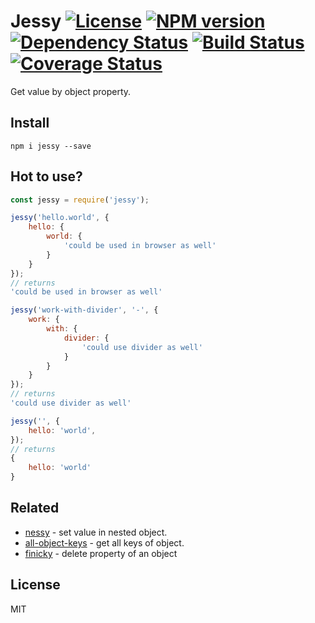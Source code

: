 # Jessy [![License][LicenseIMGURL]][LicenseURL] [![NPM version][NPMIMGURL]][NPMURL] [![Dependency Status][DependencyStatusIMGURL]][DependencyStatusURL] [![Build Status][BuildStatusIMGURL]][BuildStatusURL] [![Coverage Status][CoverageIMGURL]][CoverageURL]

Get value by object property.

## Install

`npm i jessy --save`

## Hot to use?

```js
const jessy = require('jessy');

jessy('hello.world', {
    hello: {
        world: {
            'could be used in browser as well'
        }
    }
});
// returns
'could be used in browser as well'

jessy('work-with-divider', '-', {
    work: {
        with: {
            divider: {
                'could use divider as well'
            }
        }
    }
});
// returns
'could use divider as well'

jessy('', {
    hello: 'world',
});
// returns
{
    hello: 'world'
}
```

## Related

- [nessy](https://github.com/coderaiser/nessy "nessy") - set value in nested object.
- [all-object-keys](https://github.com/coderaiser/all-object-keys "all-object-keys") - get all keys of object.
- [finicky](https://github.com/coderaiser/finicky "finicky") - delete property of an object

## License

MIT

[NPMIMGURL]:                https://img.shields.io/npm/v/jessy.svg?style=flat
[BuildStatusIMGURL]:        https://img.shields.io/travis/coderaiser/jessy/master.svg?style=flat
[DependencyStatusIMGURL]:   https://img.shields.io/david/coderaiser/jessy.svg?style=flat
[LicenseIMGURL]:            https://img.shields.io/badge/license-MIT-317BF9.svg?style=flat
[NPMURL]:                   https://npmjs.org/package/jessy "npm"
[BuildStatusURL]:           https://travis-ci.org/coderaiser/jessy  "Build Status"
[DependencyStatusURL]:      https://david-dm.org/coderaiser/jessy "Dependency Status"
[LicenseURL]:               https://tldrlegal.com/license/mit-license "MIT License"

[CoverageURL]:              https://coveralls.io/github/coderaiser/jessy?branch=master
[CoverageIMGURL]:           https://coveralls.io/repos/coderaiser/jessy/badge.svg?branch=master&service=github

